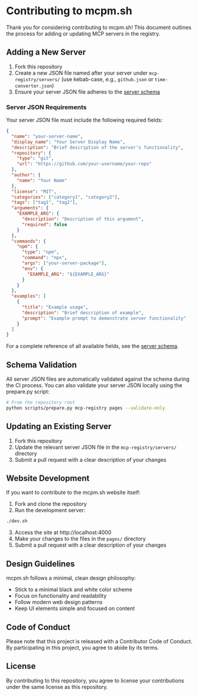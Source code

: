 # Contributing to mcpm.sh

Thank you for considering contributing to mcpm.sh! This document outlines the process for adding or updating MCP servers in the registry.

## Adding a New Server

1. Fork this repository
2. Create a new JSON file named after your server under `mcp-registry/servers/` (use kebab-case, e.g., `github.json` or `time-converter.json`)
3. Ensure your server JSON file adheres to the [server schema](/mcp-registry/schema/server-schema.json)

### Server JSON Requirements

Your server JSON file must include the following required fields:

```json
{
  "name": "your-server-name",
  "display_name": "Your Server Display Name",
  "description": "Brief description of the server's functionality",
  "repository": {
    "type": "git",
    "url": "https://github.com/your-username/your-repo"
  },
  "author": {
    "name": "Your Name"
  },
  "license": "MIT",
  "categories": ["category1", "category2"],
  "tags": ["tag1", "tag2"],
  "arguments": {
    "EXAMPLE_ARG": {
      "description": "Description of this argument",
      "required": false
    }
  },
  "commands": {
    "npm": {
      "type": "npm",
      "command": "npx",
      "args": ["your-server-package"],
      "env": {
        "EXAMPLE_ARG": "${EXAMPLE_ARG}"
      }
    }
  },
  "examples": [
    {
      "title": "Example usage",
      "description": "Brief description of example",
      "prompt": "Example prompt to demonstrate server functionality"
    }
  ]
}
```

For a complete reference of all available fields, see the [server schema](/mcp-registry/schema/server-schema.json).

## Schema Validation

All server JSON files are automatically validated against the schema during the CI process. You can also validate your server JSON locally using the prepare.py script:

```bash
# From the repository root
python scripts/prepare.py mcp-registry pages --validate-only
```

## Updating an Existing Server

1. Fork this repository
2. Update the relevant server JSON file in the `mcp-registry/servers/` directory
3. Submit a pull request with a clear description of your changes

## Website Development

If you want to contribute to the mcpm.sh website itself:

1. Fork and clone the repository
2. Run the development server:

```bash
./dev.sh
```

3. Access the site at http://localhost:4000
4. Make your changes to the files in the `pages/` directory
5. Submit a pull request with a clear description of your changes

## Design Guidelines

mcpm.sh follows a minimal, clean design philosophy:

- Stick to a minimal black and white color scheme
- Focus on functionality and readability
- Follow modern web design patterns
- Keep UI elements simple and focused on content

## Code of Conduct

Please note that this project is released with a Contributor Code of Conduct. By participating in this project, you agree to abide by its terms.

## License

By contributing to this repository, you agree to license your contributions under the same license as this repository.
